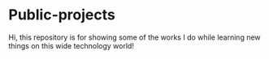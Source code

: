 # Public-projects
Hi, this repository is for showing some of the works I do while learning new things on this wide technology world!
